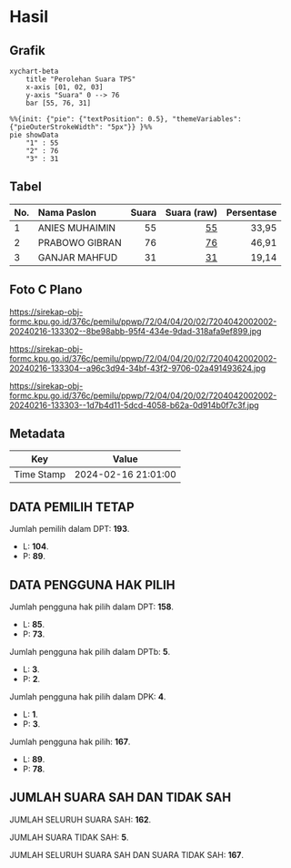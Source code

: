 # Hasil

## Grafik

```mermaid
xychart-beta
    title "Perolehan Suara TPS"
    x-axis [01, 02, 03]
    y-axis "Suara" 0 --> 76
    bar [55, 76, 31]
```

```mermaid
%%{init: {"pie": {"textPosition": 0.5}, "themeVariables": {"pieOuterStrokeWidth": "5px"}} }%%
pie showData
    "1" : 55
    "2" : 76
    "3" : 31
```

## Tabel

| No. | Nama Paslon    | Suara | Suara (raw) | Persentase |
|:--- |:-------------- | -----:| -----------:| ----------:|
| 1   | ANIES MUHAIMIN | 55    | [55][p-1]   | 33,95      |
| 2   | PRABOWO GIBRAN | 76    | [76][p-2]   | 46,91      |
| 3   | GANJAR MAHFUD  | 31    | [31][p-3]   | 19,14      |


[p-1]: https://github.com/gigit-pemilu/pemilu-2024-72-sulawesi-tengah/blob/main/pilpres/hitung-suara/sub/72-sulawesi-tengah/sub/04-toli-toli/sub/04-basidondo/sub/2002-kayu-lompa/sub/002-tps/sub/paslon-1.txt
[p-2]: https://github.com/gigit-pemilu/pemilu-2024-72-sulawesi-tengah/blob/main/pilpres/hitung-suara/sub/72-sulawesi-tengah/sub/04-toli-toli/sub/04-basidondo/sub/2002-kayu-lompa/sub/002-tps/sub/paslon-2.txt
[p-3]: https://github.com/gigit-pemilu/pemilu-2024-72-sulawesi-tengah/blob/main/pilpres/hitung-suara/sub/72-sulawesi-tengah/sub/04-toli-toli/sub/04-basidondo/sub/2002-kayu-lompa/sub/002-tps/sub/paslon-3.txt

## Foto C Plano

https://sirekap-obj-formc.kpu.go.id/376c/pemilu/ppwp/72/04/04/20/02/7204042002002-20240216-133302--8be98abb-95f4-434e-9dad-318afa9ef899.jpg

https://sirekap-obj-formc.kpu.go.id/376c/pemilu/ppwp/72/04/04/20/02/7204042002002-20240216-133304--a96c3d94-34bf-43f2-9706-02a491493624.jpg

https://sirekap-obj-formc.kpu.go.id/376c/pemilu/ppwp/72/04/04/20/02/7204042002002-20240216-133303--1d7b4d11-5dcd-4058-b62a-0d914b0f7c3f.jpg


## Metadata

| Key        | Value               |
| ---------- | ------------------- |
| Time Stamp | 2024-02-16 21:01:00 |


## DATA PEMILIH TETAP

Jumlah pemilih dalam DPT: **193**.
 * L: **104**.
 * P: **89**.

## DATA PENGGUNA HAK PILIH

Jumlah pengguna hak pilih dalam DPT: **158**.
 * L: **85**.
 * P: **73**.

Jumlah pengguna hak pilih dalam DPTb: **5**.
 * L: **3**.
 * P: **2**.

Jumlah pengguna hak pilih dalam DPK: **4**.
 * L: **1**.
 * P: **3**.

Jumlah pengguna hak pilih: **167**.
 * L: **89**.
 * P: **78**.

## JUMLAH SUARA SAH DAN TIDAK SAH

JUMLAH SELURUH SUARA SAH: **162**.

JUMLAH SUARA TIDAK SAH: **5**.

JUMLAH SELURUH SUARA SAH DAN SUARA TIDAK SAH: **167**.


